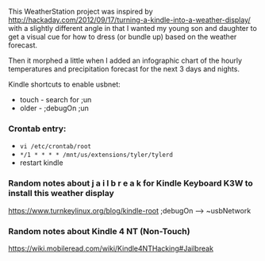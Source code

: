 This WeatherStation project was inspired by http://hackaday.com/2012/09/17/turning-a-kindle-into-a-weather-display/ with a slightly different angle in that I wanted my young son and daughter to get a visual cue for how to dress (or bundle up) based on the weather forecast.

Then it morphed a little when I added an infographic chart of the hourly temperatures and precipitation forecast for the next 3 days and nights.

Kindle shortcuts to enable usbnet:
* touch - search for ;un
* older - ;debugOn ;un

### Crontab entry:
- `vi /etc/crontab/root`
- `*/1 * * * * /mnt/us/extensions/tyler/tylerd`
- restart kindle

### Random notes about j a i l b r e a k for Kindle Keyboard K3W to install this weather display
https://www.turnkeylinux.org/blog/kindle-root
;debugOn --> ~usbNetwork

### Random notes about Kindle 4 NT (Non-Touch)
https://wiki.mobileread.com/wiki/Kindle4NTHacking#Jailbreak
